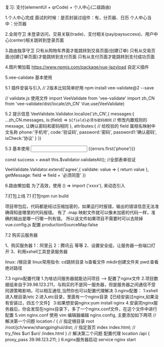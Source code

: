 复习:
支付(elementUI + qrCode) + 个人中心(二级路由)

1.个人中心完成
面试的时候：是否封装过组件：有，分页器、日历
个人中心当中：分页器

2.全局守卫
未登录访问，交易关联(trade)、支付相关(pay/paysuccess)、用户中心(center)相关跳转到登录页面

3.路由独享守卫
只有从购物车界面才能跳转到交易页面(创建订单)
只有从交易页面(创建订单页面)才能跳转到支付页面
只有从支付页面才能跳转到支付成功页面

4.图片懒加载
https://www.npmjs.com/package/vue-lazyload
自定义插件

5.vee-calidate 基本使用

5.1 插件安装与引入
//  2版本比较简单好用
npm install vee-validate@2 --save

//  validate.js 使用文件
import VeeValidate from 'vee-validate'
import zh_CN from 'vee-validate/dist/locale/zh_CN'
Vue.use(VeeValidate)

5.2 提示信息
VeeValidate.Validator.localize('zh_CN',{
  messages:{
    ...zh_CN.messages,
    is:(field) => `${field}必须与密码相同`  //  修改内置规则的 message, 让确认密码和密码相同
  },
  attributes:{
    //  给校验的 field 属相名映射中文名称
    phone:'手机号',
    code:'验证码',
    password:'密码',
    password1:'确认密码',
    isCheck:'协议'
  }
})

5.3 基本使用
<input 
  place="请输入你的手机号"
  v-model="phone"
  name="phone"
  v-validate="{required:true, regex:/^1\d{10}$/}"
  :class="{invalid: errors.has('phone')}"
/>
<span class="error-msg">{{errors.first('phone')}}</span>

const success = await this.$validator.validateAll(); //全部表单验证

VeeValidate.Validator.extend('agree',{
  validate: value => {
    return value
  },
  getMessage: field => field + '必须同意'
})

6.路由懒加载
为了高效，使用 () => import ('xxxx'), 来动态引入

7.打包上线
7.1 打包npm run build

项目带包后，代码都是经过压缩加密的，如果运行时报错，输出的错误信息无法准确得知是哪里的代码报错。
有了 .map 映射文件就可以像未加密的代码一样，准确的输出是哪一行哪一列有错。
所以该文件如果项目不需要时可以去除掉
vue.config.js 配置
productionSourceMap:false

7.2 购买云服务器

1、购买服务器 1：阿里云 2：腾讯云 等等
2、设置安全组，让服务器一些端口打开
3、利用xshell工具登录服务器

linux:  /根目录
linux常用指令: cd跳转目录 ls查看文件 mkdir创建文件夹 pwd:查看绝对路径

7.3 nginx配置代理
1.为啥访问服务器就能访问项目 --> 配置了nginx文件
2.项目数据组来自于39.98.123.211，与购买的不是同一服务器，但是服务器之间通信不受同源策略影响，可以相互通信,当然你也可以配置代理解决
3.nginx配置：
1:xshell进入根目录/etc
2:进入etc目录，里面有一个nginx目录【已经安装过nginx,如果没有安装过，四五个文件】
3:如果想安装nginx:yum install nginx
4.安装完nginx服务器后，你会发现在nginx目录下，多了一个nginx.conf文件，在这个文件中进行配置
5.vim nginx.conf 使用 vim 编辑器编辑 nginx.config, 主要添加如下两项
//  解决第一个问题
location / {
  //  指定根目录
  root /root/jch/www/shangpinghui/dist;
  //  指定首页
  index index.html;
  //  
  try_files $url $uri/ /index.html
}
//  解决第二个问题 配置代理
location /api {
  proxy_pass 39.98.123.211;
}
6.nginx服务器启动
service nginx start